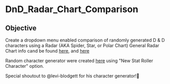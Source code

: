 # DnD_Radar_Chart_Comparison
## Objective 
Create a dropdown menu enabled comparison of randomly generated D & D characters using a Radar (AKA Spider, Star, or Polar Chart)
General Radar Chart info cand be found [here](https://en.wikipedia.org/wiki/Radar_chart), and [here](https://plotly.com/python/radar-chart/)

Random character generator were created [here](https://levi-blodgett.github.io/dnd-char-generator/) using "New Stat Roller Character" option.

Special shoutout to @levi-blodgett for his character generator!:clap:

